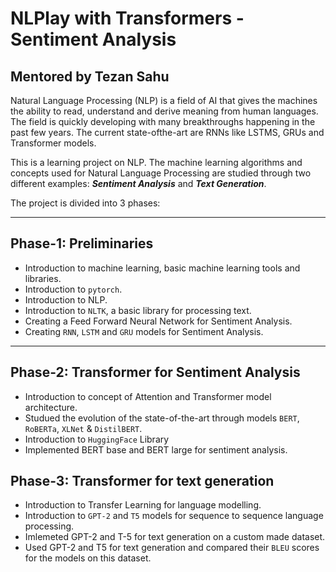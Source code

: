# NLPlay with Transformers - Sentiment Analysis
## Mentored by Tezan Sahu
Natural Language Processing (NLP) is a field of AI that gives the machines the ability to read, understand and derive meaning from human languages. The field is quickly developing with many breakthroughs happening in the past few years. The current state-ofthe-art are RNNs like LSTMS, GRUs and Transformer models. 

<!-- The first phase of the project was to use Natural Language Processing for Sentiment Analysis. This required the knowledge of basic Machine Learning, which was covered in the first week. First we used a simple Feed Forward Neural Network using Bag of Words Vectorizaion to achieve this. Though this is not the most efficient method for sequential data processing, we we layed out here the basis for the preprocessing of our dataset and our evaluation metrics which we will be used to compare the performance of all the models implemented.  -->
This is a learning project on NLP.  The machine learning algorithms and concepts used for Natural Language Processing are studied through two different examples: **_Sentiment Analysis_** and **_Text Generation_**.

The project is divided into 3 phases:
<hr>

##  Phase-1: Preliminaries
- Introduction to machine learning, basic machine learning tools and libraries.
- Introduction to `pytorch`.
- Introduction to NLP.
- Introduction to `NLTK`, a basic library for processing text.
- Creating a Feed Forward Neural Network for Sentiment Analysis.
- Creating `RNN`, `LSTM` and `GRU` models for Sentiment Analysis.
<hr>

## Phase-2: Transformer for Sentiment Analysis
- Introduction to concept of Attention and Transformer model architecture.
- Studued the evolution of the state-of-the-art through models `BERT`, `RoBERTa`, `XLNet` & `DistilBERT`.
- Introduction to `HuggingFace` Library
- Implemented BERT base and BERT large for sentiment analysis.

## Phase-3: Transformer for text generation
- Introduction to Transfer Learning for language modelling.
- Introduction to `GPT-2` and `T5` models for sequence to sequence language processing. 
- Imlemeted GPT-2 and T-5 for text generation on a custom made dataset.
- Used GPT-2 and T5 for text generation and compared their `BLEU` scores for the models on this dataset.



<!-- ### Neural network for classifying positive and negative reviews trained on an IMDB Dataset consisting of 50,0000 reviews
- Removed noise(stop words, html tags) from raw data and preprocessed using nltk
- Divided data file into 70% training data and 30% data for testing 
- Used bag of words vectorization
- Implemented a feed forward neural network consisting of 2 hidden layers of 500 neurons each.
- Used ReLU as activation function, cross entropy for loss function and Stochastic Gradient Descent with various batch sizes and learning rates
- Achieved a maximum accuracy of 87.68 % -->
